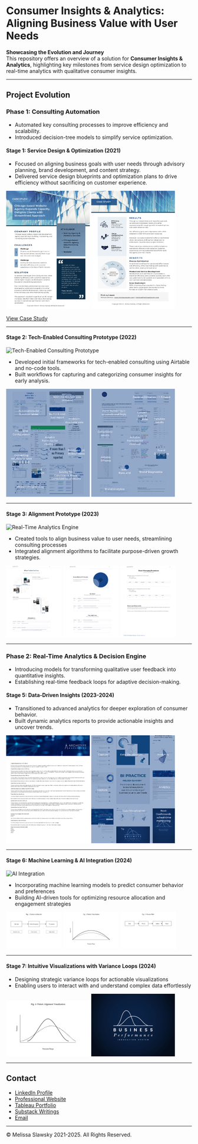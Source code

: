 # Consumer Insights & Analytics: Aligning Business Value with User Needs  

**Showcasing the Evolution and Journey**  
This repository offers an overview of a solution for **Consumer Insights & Analytics**, highlighting key milestones from service design optimization to real-time analytics with qualitative consumer insights.

---

## Project Evolution  

### Phase 1: Consulting Automation
- Automated key consulting processes to improve efficiency and scalability.
- Introduced decision-tree models to simplify service optimization.

#### Stage 1: Service Design & Optimization (2021)

- Focused on aligning business goals with user needs through advisory planning, brand development, and content strategy.
- Delivered service design blueprints and optimization plans to drive efficiency without sacrificing on customer experience.

<p float="left">
  <img src="scaling-services-1.png" width="45%" />
  <img src="scaling-services-2.png" width="45%" />
</p>

[View Case Study](https://www.flipsnack.com/F899E588B7A/casestudy_scalingdigitalservices/full-view.html)

---

#### Stage 2: Tech-Enabled Consulting Prototype (2022)  
![Tech-Enabled Consulting Prototype](consulting-prototype-preview.png)
- Developed initial frameworks for tech-enabled consulting using Airtable and no-code tools.
- Built workflows for capturing and categorizing consumer insights for early analysis.

<p float="left">
  <img src="prototype-1.png" width="45%" />
  <img src="prototype-2.png" width="45%" />
</p>

---

#### Stage 3: Alignment Prototype (2023)  
![Real-Time Analytics Engine](real-time-analytics-preview.png)
- Created tools to align business value to user needs, streamlining consulting processes
- Integrated alignment algorithms to facilitate purpose-driven growth strategies.

<p float="left">
  <img src="alignment-prototype-1.png" width="30%" alt="Alignment Prototype 1" />
  <img src="alignment-prototype-2.png" width="30%" alt="Alignment Prototype 2" />
  <img src="alignment-prototype-3.png" width="30%" alt="Alignment Prototype 3" />
</p>

---

### Phase 2: Real-Time Analytics & Decision Engine
- Introducing models for transforming qualitative user feedback into quantitative insights.
- Establishing real-time feedback loops for adaptive decision-making.

#### Stage 5: Data-Driven Insights (2023-2024)  
- Transitioned to advanced analytics for deeper exploration of consumer behavior.
- Built dynamic analytics reports to provide actionable insights and uncover trends.

<p float="left">
  <img src="data-insights-report.png" width="45%" />
  <img src="data-driven-insights.png" width="45%" />
</p>

---

#### Stage 6: Machine Learning & AI Integration (2024)  
![AI Integration](ai-integration-preview.png)
- Incorporating machine learning models to predict consumer behavior and preferences
- Building AI-driven tools for optimizing resource allocation and engagement strategies

<p float="left">
  <img src="system-diagram.png" width="30%" alt="System Diagram" />
  <img src="pattern-visualization.png" width="30%" alt="Pattern Visualization" />
  <img src="process-flow.png" width="30%" alt="Process Flow" />
</p>

---

#### Stage 7: Intuitive Visualizations with Variance Loops (2024)  
- Designing strategic variance loops for actionable visualizations
- Enabling users to interact with and understand complex data effortlessly

<p float="left">
  <img src="pattern-alignment-visualization.png" width="45%" />
  <img src="business-performance-is-logo.png" width="45%" />
</p>

---

## Contact  
- [LinkedIn Profile](https://www.linkedin.com/in/melissaslawsky/)  
- [Professional Website](https://melissaslawsky.com/client-results/)  
- [Tableau Portfolio](https://public.tableau.com/app/profile/melissa.slawsky1925/vizzes)  
- [Substack Writings](https://melissaslawsky.substack.com/)  
- [Email](mailto:melissa@melissaslawsky.com)  

---  
© Melissa Slawsky 2021-2025. All Rights Reserved.  
